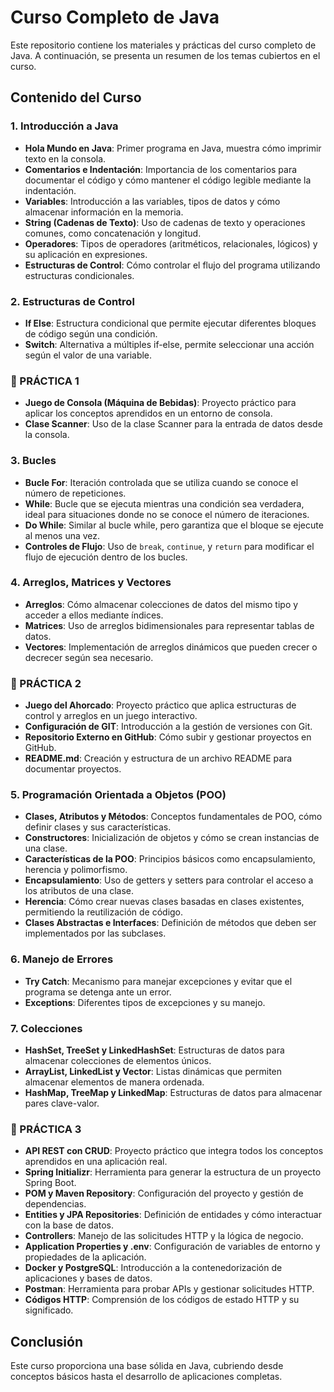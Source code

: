 # Curso Completo de Java

Este repositorio contiene los materiales y prácticas del curso completo de Java. A continuación, se presenta un resumen de los temas cubiertos en el curso.

## Contenido del Curso

### 1. Introducción a Java
- **Hola Mundo en Java**: Primer programa en Java, muestra cómo imprimir texto en la consola.
- **Comentarios e Indentación**: Importancia de los comentarios para documentar el código y cómo mantener el código legible mediante la indentación.
- **Variables**: Introducción a las variables, tipos de datos y cómo almacenar información en la memoria.
- **String (Cadenas de Texto)**: Uso de cadenas de texto y operaciones comunes, como concatenación y longitud.
- **Operadores**: Tipos de operadores (aritméticos, relacionales, lógicos) y su aplicación en expresiones.
- **Estructuras de Control**: Cómo controlar el flujo del programa utilizando estructuras condicionales.

### 2. Estructuras de Control
- **If Else**: Estructura condicional que permite ejecutar diferentes bloques de código según una condición.
- **Switch**: Alternativa a múltiples if-else, permite seleccionar una acción según el valor de una variable.

### 🔷 PRÁCTICA 1
- **Juego de Consola (Máquina de Bebidas)**: Proyecto práctico para aplicar los conceptos aprendidos en un entorno de consola.
- **Clase Scanner**: Uso de la clase Scanner para la entrada de datos desde la consola.

### 3. Bucles
- **Bucle For**: Iteración controlada que se utiliza cuando se conoce el número de repeticiones.
- **While**: Bucle que se ejecuta mientras una condición sea verdadera, ideal para situaciones donde no se conoce el número de iteraciones.
- **Do While**: Similar al bucle while, pero garantiza que el bloque se ejecute al menos una vez.
- **Controles de Flujo**: Uso de `break`, `continue`, y `return` para modificar el flujo de ejecución dentro de los bucles.

### 4. Arreglos, Matrices y Vectores
- **Arreglos**: Cómo almacenar colecciones de datos del mismo tipo y acceder a ellos mediante índices.
- **Matrices**: Uso de arreglos bidimensionales para representar tablas de datos.
- **Vectores**: Implementación de arreglos dinámicos que pueden crecer o decrecer según sea necesario.

### 🔷 PRÁCTICA 2
- **Juego del Ahorcado**: Proyecto práctico que aplica estructuras de control y arreglos en un juego interactivo.
- **Configuración de GIT**: Introducción a la gestión de versiones con Git.
- **Repositorio Externo en GitHub**: Cómo subir y gestionar proyectos en GitHub.
- **README.md**: Creación y estructura de un archivo README para documentar proyectos.

### 5. Programación Orientada a Objetos (POO)
- **Clases, Atributos y Métodos**: Conceptos fundamentales de POO, cómo definir clases y sus características.
- **Constructores**: Inicialización de objetos y cómo se crean instancias de una clase.
- **Características de la POO**: Principios básicos como encapsulamiento, herencia y polimorfismo.
- **Encapsulamiento**: Uso de getters y setters para controlar el acceso a los atributos de una clase.
- **Herencia**: Cómo crear nuevas clases basadas en clases existentes, permitiendo la reutilización de código.
- **Clases Abstractas e Interfaces**: Definición de métodos que deben ser implementados por las subclases.

### 6. Manejo de Errores
- **Try Catch**: Mecanismo para manejar excepciones y evitar que el programa se detenga ante un error.
- **Exceptions**: Diferentes tipos de excepciones y su manejo.

### 7. Colecciones
- **HashSet, TreeSet y LinkedHashSet**: Estructuras de datos para almacenar colecciones de elementos únicos.
- **ArrayList, LinkedList y Vector**: Listas dinámicas que permiten almacenar elementos de manera ordenada.
- **HashMap, TreeMap y LinkedMap**: Estructuras de datos para almacenar pares clave-valor.

### 🔷 PRÁCTICA 3
- **API REST con CRUD**: Proyecto práctico que integra todos los conceptos aprendidos en una aplicación real.
- **Spring Initializr**: Herramienta para generar la estructura de un proyecto Spring Boot.
- **POM y Maven Repository**: Configuración del proyecto y gestión de dependencias.
- **Entities y JPA Repositories**: Definición de entidades y cómo interactuar con la base de datos.
- **Controllers**: Manejo de las solicitudes HTTP y la lógica de negocio.
- **Application Properties y .env**: Configuración de variables de entorno y propiedades de la aplicación.
- **Docker y PostgreSQL**: Introducción a la contenedorización de aplicaciones y bases de datos.
- **Postman**: Herramienta para probar APIs y gestionar solicitudes HTTP.
- **Códigos HTTP**: Comprensión de los códigos de estado HTTP y su significado.

## Conclusión
Este curso proporciona una base sólida en Java, cubriendo desde conceptos básicos hasta el desarrollo de aplicaciones completas.
